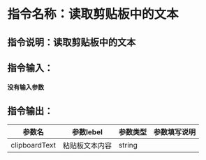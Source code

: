 # 指令名称：读取剪贴板中的文本
## 指令说明：读取剪贴板中的文本
## 指令输入：

#### 没有输入参数

## 指令输出：

 | 参数名 | 参数lebel | 参数类型 | 参数填写说明 | 
 | ------------- | ------------- | ------------- | ------------- |
 | clipboardText | 粘贴板文本内容 | string |  |

	